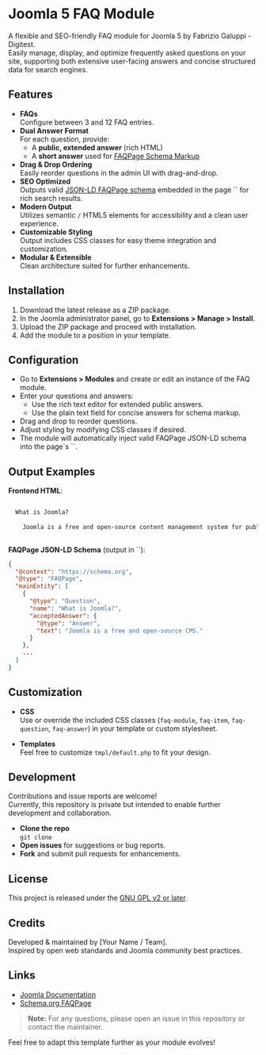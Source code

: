 # Joomla 5 FAQ Module

A flexible and SEO-friendly FAQ module for Joomla 5 by Fabrizio Galuppi - Digitest.  
Easily manage, display, and optimize frequently asked questions on your site, supporting both extensive user-facing answers and concise structured data for search engines.

## Features

- **FAQs**  
  Configure between 3 and 12 FAQ entries.
- **Dual Answer Format**  
  For each question, provide:
  - A **public, extended answer** (rich HTML)
  - A **short answer** used for [FAQPage Schema Markup](https://developers.google.com/search/docs/appearance/structured-data/faqpage)
- **Drag & Drop Ordering**  
  Easily reorder questions in the admin UI with drag-and-drop.
- **SEO Optimized**  
  Outputs valid [JSON-LD FAQPage schema](https://schema.org/FAQPage) embedded in the page `` for rich search results.
- **Modern Output**  
  Utilizes semantic `/` HTML5 elements for accessibility and a clean user experience.
- **Customizable Styling**  
  Output includes CSS classes for easy theme integration and customization.
- **Modular & Extensible**  
  Clean architecture suited for further enhancements.

## Installation

1. Download the latest release as a ZIP package.
2. In the Joomla administrator panel, go to **Extensions > Manage > Install**.
3. Upload the ZIP package and proceed with installation.
4. Add the module to a position in your template.

## Configuration

- Go to **Extensions > Modules** and create or edit an instance of the FAQ module.
- Enter your questions and answers:
  - Use the rich text editor for extended public answers.
  - Use the plain text field for concise answers for schema markup.
- Drag and drop to reorder questions.
- Adjust styling by modifying CSS classes if desired.
- The module will automatically inject valid FAQPage JSON-LD schema into the page`s ``.

## Output Examples

**Frontend HTML**:
```html

  What is Joomla?
  
    Joomla is a free and open-source content management system for publishing web content...
  

```

**FAQPage JSON-LD Schema** (output in ``):
```json
{
  "@context": "https://schema.org",
  "@type": "FAQPage",
  "mainEntity": [
    {
      "@type": "Question",
      "name": "What is Joomla?",
      "acceptedAnswer": {
        "@type": "Answer",
        "text": "Joomla is a free and open-source CMS."
      }
    },
    ...
  ]
}
```

## Customization

- **CSS**  
  Use or override the included CSS classes (`faq-module`, `faq-item`, `faq-question`, `faq-answer`) in your template or custom stylesheet.

- **Templates**  
  Feel free to customize `tmpl/default.php` to fit your design.

## Development

Contributions and issue reports are welcome!  
Currently, this repository is private but intended to enable further development and collaboration.

- **Clone the repo**  
  `git clone `
- **Open issues** for suggestions or bug reports.
- **Fork** and submit pull requests for enhancements.

## License

This project is released under the [GNU GPL v2 or later](https://www.gnu.org/licenses/gpl-2.0.html).

## Credits

Developed & maintained by [Your Name / Team].  
Inspired by open web standards and Joomla community best practices.

## Links

- [Joomla Documentation](https://docs.joomla.org/)
- [Schema.org FAQPage](https://schema.org/FAQPage)

> **Note:** For any questions, please open an issue in this repository or contact the maintainer.

Feel free to adapt this template further as your module evolves!
